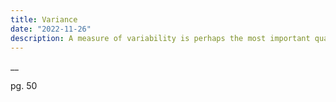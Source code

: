 ```yaml
---
title: Variance
date: "2022-11-26"
description: A measure of variability is perhaps the most important quantity in statistical analysis.
---
```



__

pg. 50
